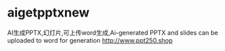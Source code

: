 # aigetpptxnew
 AI生成PPTX,幻灯片,可上传word生成,Ai-generated PPTX and slides can be uploaded to word for generation  http://www.ppt250.shop
